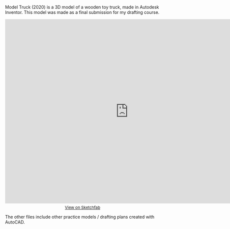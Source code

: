 Model Truck (2020) is a 3D model of a wooden toy truck, made in Autodesk Inventor. This model was made as a final submission for my drafting course.

<div align="center">
  <iframe title="A 3D model" width="800" height="600" src="https://sketchfab.com/models/2c6aca9e803a4d27a049b20dbdf3cb68/embed?autostart=1&amp;preload=1&amp;ui_controls=1&amp;ui_infos=1&amp;ui_inspector=1&amp;ui_stop=1&amp;ui_watermark=0&amp;ui_watermark_link=1" frameborder="0" allow="autoplay; fullscreen; vr" mozallowfullscreen="true" webkitallowfullscreen="true"></iframe>
  <p style="font-size: 13px; font-weight: normal; margin: 5px; color: #4A4A4A;">
    <a href="https://sketchfab.com/3d-models/drafting-truck-model-2c6aca9e803a4d27a049b20dbdf3cb68?utm_medium=embed&utm_source=website&utm_campaign=share-popup" target="_blank">View on Sketchfab</a>
  </p>
</div>

The other files include other practice models / drafting plans created with AutoCAD.

